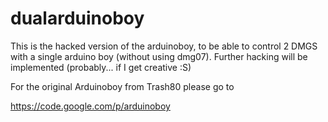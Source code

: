 dualarduinoboy
==============

This is the hacked version of the arduinoboy, to be able to control 2 DMGS with a single arduino boy (without using dmg07).  Further hacking will be implemented (probably... if I get creative :S)


For the original Arduinoboy from Trash80 please go to

https://code.google.com/p/arduinoboy
